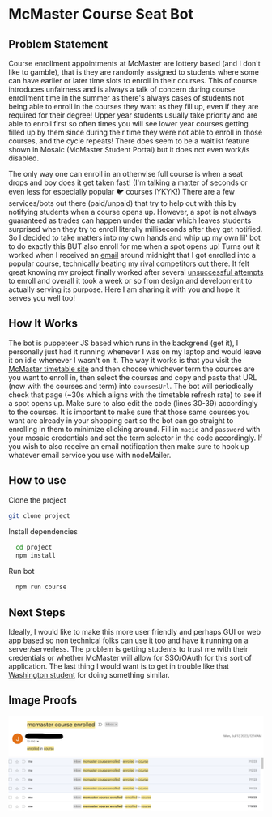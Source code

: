# McMaster Course Seat Bot

## Problem Statement

Course enrollment appointments at McMaster are lottery based (and I don't like to gamble), that is they are randomly assigned to students where some can have earlier or later time slots to enroll in their courses. This of course introduces unfairness and is always a talk of concern during course enrollment time in the summer as there's always cases of students not being able to enroll in the courses they want as they fill up, even if they are required for their degree! Upper year students usually take priority and are able to enroll first so often times you will see lower year courses getting filled up by them since during their time they were not able to enroll in those courses, and the cycle repeats! There does seem to be a waitlist feature shown in Mosaic (McMaster Student Portal) but it does not even work/is disabled.

The only way one can enroll in an otherwise full course is when a seat drops and boy does it get taken fast! (I'm talking a matter of seconds or even less for especially popular 🐦 courses IYKYK!) There are a few services/bots out there (paid/unpaid) that try to help out with this by notifying students when a course opens up. However, a spot is not always guaranteed as trades can happen under the radar which leaves students surprised when they try to enroll literally milliseconds after they get notified. So I decided to take matters into my own hands and whip up my own lil' bot to do exactly this BUT also enroll for me when a spot opens up! Turns out it worked when I received an [email](#image-proofs) around midnight that I got enrolled into a popular course, technically beating my rival competitors out there. It felt great knowing my project finally worked after several [unsuccessful attempts](#image-proofs) to enroll and overall it took a week or so from design and development to actually serving its purpose. Here I am sharing it with you and hope it serves you well too!

## How It Works

The bot is puppeteer JS based which runs in the backgrend (get it), I personally just had it running whenever I was on my laptop and would leave it on idle whenever I wasn't on it. The way it works is that you visit the [McMaster timetable site](https://mytimetable.mcmaster.ca/criteria.jsp) and then choose whichever term the courses are you want to enroll in, then select the courses and copy and paste that URL (now with the courses and term) into `coursesUrl`. The bot will periodically check that page (~30s which aligns with the timetable refresh rate) to see if a spot opens up. Make sure to also edit the code (lines 30-39) accordingly to the courses. It is important to make sure that those same courses you want are already in your shopping cart so the bot can go straight to enrolling in them to minimize clicking around. Fill in `macid` and `password` with your mosaic credentials and set the term selector in the code accordingly. If you wish to also receive an email notification then make sure to hook up whatever email service you use with nodeMailer.

## How to use

Clone the project

```bash
git clone project
```

Install dependencies

```bash
  cd project
  npm install
```

Run bot

```bash
  npm run course
```

## Next Steps

Ideally, I would like to make this more user friendly and perhaps GUI or web app based so non technical folks can use it too and have it running on a server/serverless. The problem is getting students to trust me with their credentials or whether McMaster will allow for SSO/OAuth for this sort of application. The last thing I would want is to get in trouble like that [Washington student](https://www.king5.com/article/tech/university-of-washington-student-conflict-enrollment-innovation/281-366fa191-0392-4433-bdff-42a716b4d92b) for doing something similar.

## Image Proofs

![proof 1](proof1.png)
![proof 2](proof2.png)

